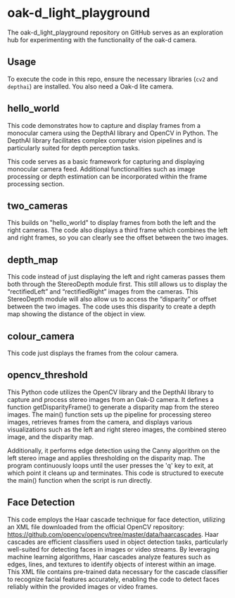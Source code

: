 # oak-d_light_playground
The oak-d_light_playground repository on GitHub serves as an exploration hub for experimenting with the functionality of the oak-d camera.

## Usage
To execute the code in this repo, ensure the necessary libraries (`cv2` and `depthai`) are installed. You also need a Oak-d lite camera.

## hello_world

This code demonstrates how to capture and display frames from a monocular camera using the DepthAI library and OpenCV in Python. The DepthAI library facilitates complex computer vision pipelines and is particularly suited for depth perception tasks.

This code serves as a basic framework for capturing and displaying monocular camera feed. Additional functionalities such as image processing or depth estimation can be incorporated within the frame processing section.

## two_cameras

This builds on "hello_world" to display frames from both the left and the right cameras. The code also displays a third frame which combines the left and right frames, so you can clearly see the offset between the two images.

## depth_map

This code instead of just displaying the left and right cameras passes them both through the StereoDepth module first. This still allows us to display the “rectifiedLeft” and “rectifiedRight” images from the cameras. This StereoDepth module will also allow us to access the “disparity” or offset between the two images. The code uses this disparity to create a depth map showing the distance of the object in view.

## colour_camera

This code just displays the frames from the colour camera. 

## opencv_threshold

This Python code utilizes the OpenCV library and the DepthAI library to capture and process stereo images from an Oak-D camera. It defines a function getDisparityFrame() to generate a disparity map from the stereo images. The main() function sets up the pipeline for processing stereo images, retrieves frames from the camera, and displays various visualizations such as the left and right stereo images, the combined stereo image, and the disparity map. 

Additionally, it performs edge detection using the Canny algorithm on the left stereo image and applies thresholding on the disparity map. The program continuously loops until the user presses the 'q' key to exit, at which point it cleans up and terminates. This code is structured to execute the main() function when the script is run directly.

## Face Detection

This code employs the Haar cascade technique for face detection, utilizing an XML file downloaded from the official OpenCV repository: https://github.com/opencv/opencv/tree/master/data/haarcascades. Haar cascades are efficient classifiers used in object detection tasks, particularly well-suited for detecting faces in images or video streams. By leveraging machine learning algorithms, Haar cascades analyze features such as edges, lines, and textures to identify objects of interest within an image. This XML file contains pre-trained data necessary for the cascade classifier to recognize facial features accurately, enabling the code to detect faces reliably within the provided images or video frames.